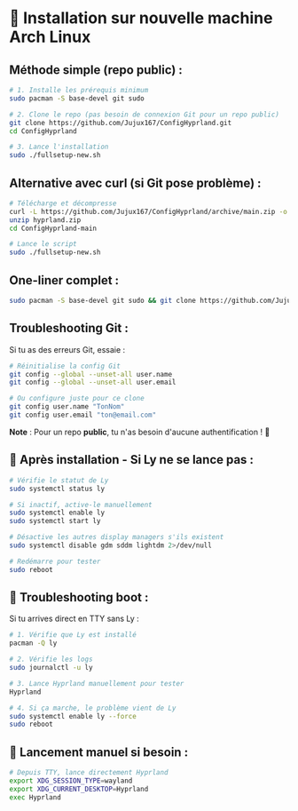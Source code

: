 # 🚀 Installation sur nouvelle machine Arch Linux

## Méthode simple (repo public) :

```bash
# 1. Installe les prérequis minimum
sudo pacman -S base-devel git sudo

# 2. Clone le repo (pas besoin de connexion Git pour un repo public)
git clone https://github.com/Jujux167/ConfigHyprland.git
cd ConfigHyprland

# 3. Lance l'installation
sudo ./fullsetup-new.sh
```

## Alternative avec curl (si Git pose problème) :

```bash
# Télécharge et décompresse
curl -L https://github.com/Jujux167/ConfigHyprland/archive/main.zip -o hyprland.zip
unzip hyprland.zip
cd ConfigHyprland-main

# Lance le script
sudo ./fullsetup-new.sh
```

## One-liner complet :

```bash
sudo pacman -S base-devel git sudo && git clone https://github.com/Jujux167/ConfigHyprland.git && cd ConfigHyprland && sudo ./fullsetup-new.sh
```

## Troubleshooting Git :

Si tu as des erreurs Git, essaie :

```bash
# Réinitialise la config Git
git config --global --unset-all user.name
git config --global --unset-all user.email

# Ou configure juste pour ce clone
git config user.name "TonNom"
git config user.email "ton@email.com"
```

**Note** : Pour un repo **public**, tu n'as besoin d'aucune authentification ! 🎯

## 🔧 Après installation - Si Ly ne se lance pas :

```bash
# Vérifie le statut de Ly
sudo systemctl status ly

# Si inactif, active-le manuellement
sudo systemctl enable ly
sudo systemctl start ly

# Désactive les autres display managers s'ils existent
sudo systemctl disable gdm sddm lightdm 2>/dev/null

# Redémarre pour tester
sudo reboot
```

## 🐛 Troubleshooting boot :

Si tu arrives direct en TTY sans Ly :

```bash
# 1. Vérifie que Ly est installé
pacman -Q ly

# 2. Vérifie les logs
sudo journalctl -u ly

# 3. Lance Hyprland manuellement pour tester
Hyprland

# 4. Si ça marche, le problème vient de Ly
sudo systemctl enable ly --force
sudo reboot
```

## 🚀 Lancement manuel si besoin :

```bash
# Depuis TTY, lance directement Hyprland
export XDG_SESSION_TYPE=wayland
export XDG_CURRENT_DESKTOP=Hyprland
exec Hyprland
```
